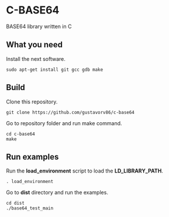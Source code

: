 
C-BASE64
========

BASE64 library written in C

What you need
-------------

Install the next software.

`sudo apt-get install git gcc gdb make`

Build
-----

Clone this repository.

`git clone https://github.com/gustavorv86/c-base64`

Go to repository folder and run make command.

```
cd c-base64
make
```

Run examples
------------

Run the **load_environment** script to load the **LD_LIBRARY_PATH**.

`. load_environment`

Go to **dist** directory and run the examples.

```
cd dist
./base64_test_main
```
